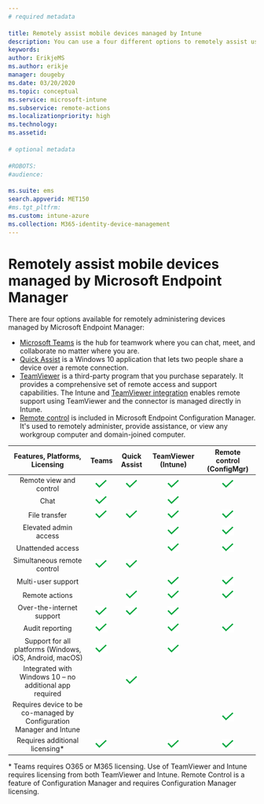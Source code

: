 ```yaml
---
# required metadata

title: Remotely assist mobile devices managed by Intune 
description: You can use a four different options to remotely assist users with their mobile devices.
keywords:
author: ErikjeMS
ms.author: erikje
manager: dougeby
ms.date: 03/20/2020
ms.topic: conceptual
ms.service: microsoft-intune
ms.subservice: remote-actions
ms.localizationpriority: high
ms.technology:
ms.assetid: 

# optional metadata

#ROBOTS:
#audience:

ms.suite: ems
search.appverid: MET150
#ms.tgt_pltfrm:
ms.custom: intune-azure
ms.collection: M365-identity-device-management
---
```


# Remotely assist mobile devices managed by Microsoft Endpoint Manager

There are four options available for remotely administering devices managed by  Microsoft Endpoint Manager:

- [Microsoft Teams](https://products.office.com/microsoft-teams/) is the hub for teamwork where you can chat, meet, and collaborate no matter where you are.
- [Quick Assist](https://support.microsoft.com/help/4027243/windows-10-solve-pc-problems-with-quick-assist) is a Windows 10 application that lets two people share a device over a remote connection.
- [TeamViewer](https://www.teamviewer.com/) is a third-party program that you purchase separately. It provides a comprehensive set of remote access and support capabilities. The Intune and [TeamViewer integration](teamviewer-support.md) enables remote support using TeamViewer and the connector is managed directly in Intune.
- [Remote control](https://docs.microsoft.com/configmgr/core/clients/manage/remote-control/introduction-to-remote-control) is included in Microsoft Endpoint Configuration Manager. It's used to remotely administer, provide assistance, or view any workgroup computer and domain-joined computer.

| Features, Platforms, Licensing | **Teams** | Quick Assist | TeamViewer (Intune) | Remote control (ConfigMgr) |
|:---:|:---:|:---:|:---:|:---:|
| Remote view and control |![Checkmark](../enrollment/media/enrollment-method-capab/checkmark.png)|![Checkmark](../enrollment/media/enrollment-method-capab/checkmark.png)|![Checkmark](../enrollment/media/enrollment-method-capab/checkmark.png)|![Checkmark](../enrollment/media/enrollment-method-capab/checkmark.png)|
| Chat |![Checkmark](../enrollment/media/enrollment-method-capab/checkmark.png)||![Checkmark](../enrollment/media/enrollment-method-capab/checkmark.png)||
| File transfer |![Checkmark](../enrollment/media/enrollment-method-capab/checkmark.png)|![Checkmark](../enrollment/media/enrollment-method-capab/checkmark.png)|![Checkmark](../enrollment/media/enrollment-method-capab/checkmark.png)|![Checkmark](../enrollment/media/enrollment-method-capab/checkmark.png)|
| Elevated admin access |||![Checkmark](../enrollment/media/enrollment-method-capab/checkmark.png)|![Checkmark](../enrollment/media/enrollment-method-capab/checkmark.png)|
| Unattended access |||![Checkmark](../enrollment/media/enrollment-method-capab/checkmark.png)|![Checkmark](../enrollment/media/enrollment-method-capab/checkmark.png)|
| Simultaneous remote control |![Checkmark](../enrollment/media/enrollment-method-capab/checkmark.png)|![Checkmark](../enrollment/media/enrollment-method-capab/checkmark.png)|||
| Multi-user support |||![Checkmark](../enrollment/media/enrollment-method-capab/checkmark.png)|![Checkmark](../enrollment/media/enrollment-method-capab/checkmark.png)|
| Remote actions ||![Checkmark](../enrollment/media/enrollment-method-capab/checkmark.png)|![Checkmark](../enrollment/media/enrollment-method-capab/checkmark.png)|![Checkmark](../enrollment/media/enrollment-method-capab/checkmark.png)|
| Over-the-internet support |![Checkmark](../enrollment/media/enrollment-method-capab/checkmark.png)|![Checkmark](../enrollment/media/enrollment-method-capab/checkmark.png)|![Checkmark](../enrollment/media/enrollment-method-capab/checkmark.png)||
| Audit reporting |![Checkmark](../enrollment/media/enrollment-method-capab/checkmark.png)||![Checkmark](../enrollment/media/enrollment-method-capab/checkmark.png)|![Checkmark](../enrollment/media/enrollment-method-capab/checkmark.png)|
| Support for all platforms (Windows, iOS, Android, macOS) |![Checkmark](../enrollment/media/enrollment-method-capab/checkmark.png)||![Checkmark](../enrollment/media/enrollment-method-capab/checkmark.png)||
| Integrated with Windows 10 – no additional app required ||![Checkmark](../enrollment/media/enrollment-method-capab/checkmark.png)|||
| Requires device to be co-managed by Configuration Manager and Intune ||||![Checkmark](../enrollment/media/enrollment-method-capab/checkmark.png)|
| Requires additional licensing\* |![Checkmark](../enrollment/media/enrollment-method-capab/checkmark.png)||![Checkmark](../enrollment/media/enrollment-method-capab/checkmark.png)|![Checkmark](../enrollment/media/enrollment-method-capab/checkmark.png)|

\* Teams requires O365 or M365 licensing. Use of TeamViewer and Intune requires licensing from both TeamViewer and Intune. Remote Control is a feature of Configuration Manager and requires Configuration Manager licensing.
